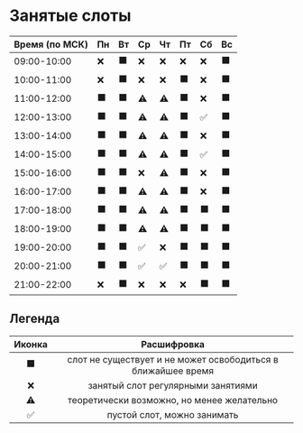 # Занятые слоты

| Время (по МСК) | Пн | Вт | Ср | Чт | Пт | Сб | Вс |
|-------------|----|-----|----|-----|----|-----|----|
| 09:00-10:00 | ❌ | ⬛ | ❌ | ❌ | ❌ | ❌ | ⬛ |
| 10:00-11:00 | ❌ | ⬛ | ❌ | ❌ | ⬛ | ❌ | ⬛ |
| 11:00-12:00 | ⬛ | ⬛ | ⚠️ | ⚠️ | ⬛ | ❌ | ⬛ |
| 12:00-13:00 | ⬛ | ⬛ | ⚠️ | ⚠️ | ⬛ | ✅ | ⬛ |
| 13:00-14:00 | ⬛ | ⬛ | ⚠️ | ⚠️ | ⬛ | ❌ | ⬛ |
| 14:00-15:00 | ⬛ | ⬛ | ⚠️ | ⚠️ | ⬛ | ✅ | ⬛ |
| 15:00-16:00 | ⬛ | ⬛ | ❌ | ⚠️ | ⬛ | ❌ | ⬛ |
| 16:00-17:00 | ⬛ | ⬛ | ⚠️ | ⚠️ | ⬛ | ❌ | ⬛ |
| 17:00-18:00 | ⬛ | ⬛ | ⚠️ | ⚠️ | ⬛ | ⬛ | ⬛ |
| 18:00-19:00 | ⬛ | ⬛ | ⚠️ | ⚠️ | ⬛ | ⬛ | ⬛ |
| 19:00-20:00 | ⬛ | ⬛ | ✅ | ❌ | ⬛ | ⬛ | ⬛ |
| 20:00-21:00 | ⬛ | ⬛ | ✅ | ✅ | ⬛ | ⬛ | ⬛ |
| 21:00-22:00 | ❌ | ⬛ | ❌ | ❌ | ❌ | ⬛ | ⬛ |

## Легенда

| Иконка | Расшифровка |
|:-:|:-:|
| ⬛ | слот не существует и не может освободиться в ближайшее время |
| ❌ | занятый слот регулярными занятиями |
| ⚠️ | теоретически возможно, но менее желательно | 
| ✅ | пустой слот, можно занимать | 